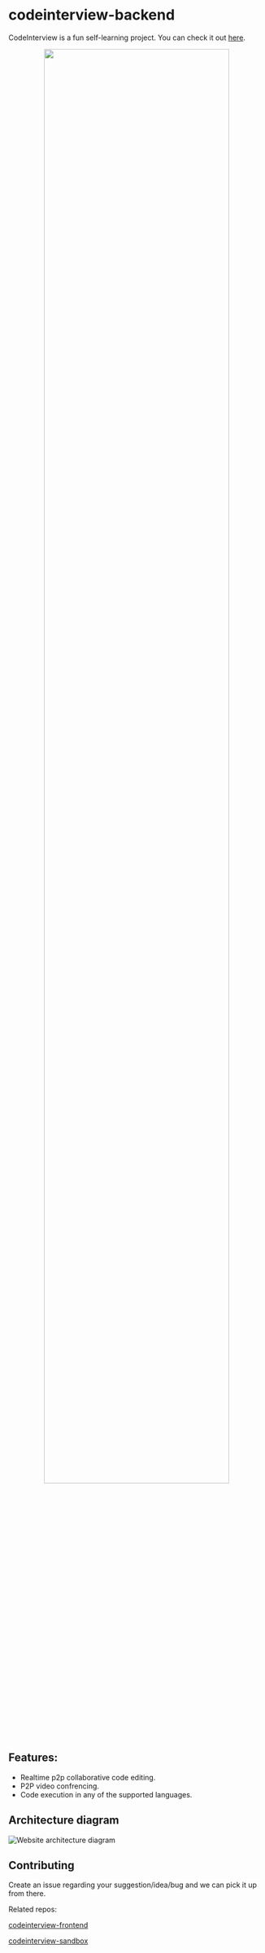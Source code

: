 # codeinterview-backend
CodeInterview is a fun self-learning project. You can check it out [here](https://codeinterview.netlify.app/).

<p align="center">
  <img src="https://raw.githubusercontent.com/areebbeigh/codeinterview-frontend/master/src/assets/images/demo.png?token=ADURWHBSJK3G6CC27WZXHNS63WQ6A" width="85%" />
</p>

## Features:

- Realtime p2p collaborative code editing.
- P2P video confrencing.
- Code execution in any of the supported languages.

## Architecture diagram

![Website architecture diagram](https://github.com/areebbeigh/codeinterview-backend/blob/master/diagram.png?raw=true)

## Contributing

Create an issue regarding your suggestion/idea/bug and we can pick it up from there.

Related repos:

[codeinterview-frontend](https://github.com/areebbeigh/codeinterview-frontend)

[codeinterview-sandbox](https://github.com/areebbeigh/codeinterview-sandbox)
